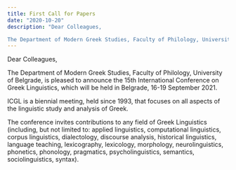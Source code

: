 ```yaml
---
title: First Call for Papers
date: "2020-10-20"
description: "Dear Colleagues,

The Department of Modern Greek Studies, Faculty of Philology, University of Belgrade, is pleased to announce the 15th International Conference on Greek Linguistics, which will be held in Belgrade, 16-19 September 2021."
---
```


Dear Colleagues,

The Department of Modern Greek Studies, Faculty of Philology, University of Belgrade, is pleased to announce the 15th International Conference on Greek Linguistics, which will be held in Belgrade, 16-19 September 2021.

ICGL is a biennial meeting, held since 1993, that focuses on all aspects of the linguistic study and analysis of Greek.

The conference invites contributions to any field of Greek Linguistics (including, but not limited to: applied linguistics, computational linguistics, corpus linguistics, dialectology, discourse analysis, historical linguistics, language teaching, lexicography, lexicology, morphology, neurolinguistics, phonetics, phonology, pragmatics, psycholinguistics, semantics, sociolinguistics, syntax).
